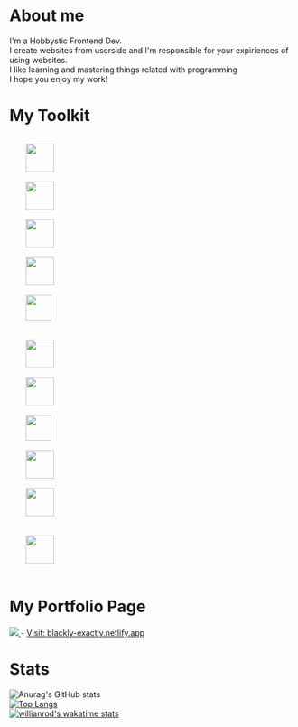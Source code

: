 # About me 

I'm a Hobbystic Frontend Dev.<br/> I create websites from userside and I'm responsible for your expiriences of using websites. <br/>I like learning and mastering things related with programming<br/>I hope you enjoy my work!

# My Toolkit
<code>
    <img src="https://upload.wikimedia.org/wikipedia/commons/thumb/9/9a/Visual_Studio_Code_1.35_icon.svg/1024px-Visual_Studio_Code_1.35_icon.svg.png" width="50"/>
</code>
<code>
    <img src="https://upload.wikimedia.org/wikipedia/commons/thumb/a/a7/React-icon.svg/1280px-React-icon.svg.png" width="50"/>
</code>
<code>
    <img src="https://miro.medium.com/max/816/1*TpbxEQy4ckB-g31PwUQPlg.png" width="50"/>
</code>
<code>
    <img src="https://upload.wikimedia.org/wikipedia/commons/thumb/3/38/HTML5_Badge.svg/600px-HTML5_Badge.svg.png" width="50"/>
</code>
<code>
    <img src="https://upload.wikimedia.org/wikipedia/commons/thumb/d/d5/CSS3_logo_and_wordmark.svg/1200px-CSS3_logo_and_wordmark.svg.png" width="45"/>
</code><br/>
<code>
    <img src="https://www.styled-components.com/atom.png" width="50"/>
</code>
<code>
    <img src="https://decodenatura.com/static/fb8aa1bb70c9925ce1ae22dc2711b343/nextjs-logo.png" width="50"/>
</code>
<code>
    <img src="https://codingthesmartway.com/wp-content/uploads/2019/02/gatsby-logo.png" width="45"/>
</code>
<code>
    <img src="https://upload.wikimedia.org/wikipedia/commons/thumb/9/96/Sass_Logo_Color.svg/1200px-Sass_Logo_Color.svg.png" width="50"/>
</code>
<code>
    <img src="https://github.githubassets.com/images/modules/logos_page/GitHub-Mark.png" width="50"/>
</code><br/>
<code>
    <img src="https://upload.wikimedia.org/wikipedia/commons/thumb/d/db/Npm-logo.svg/800px-Npm-logo.svg.png" width="50"/>
</code>
<br/>

# My Portfolio Page
<a href="https://blackly-exactly.netlify.app">
 <img src="https://i.imgur.com/IbvdAxz.png"/>
</a>
- <a href="https://blackly-exactly.netlify.app">Visit: blackly-exactly.netlify.app</a>

# Stats

![Anurag's GitHub stats](https://github-readme-stats.vercel.app/api?username=BlacKlyExactly&show_icons=true&theme=synthwave)
<br/>
[![Top Langs](https://github-readme-stats.vercel.app/api/top-langs/?username=BlacKlyExactly&theme=synthwave)](https://github.com/anuraghazra/github-readme-stats)
<br/>
[![willianrod's wakatime stats](https://github-readme-stats.vercel.app/api/wakatime?username=BlacKlyExactly&theme=synthwave)](https://github.com/anuraghazra/github-readme-stats)


